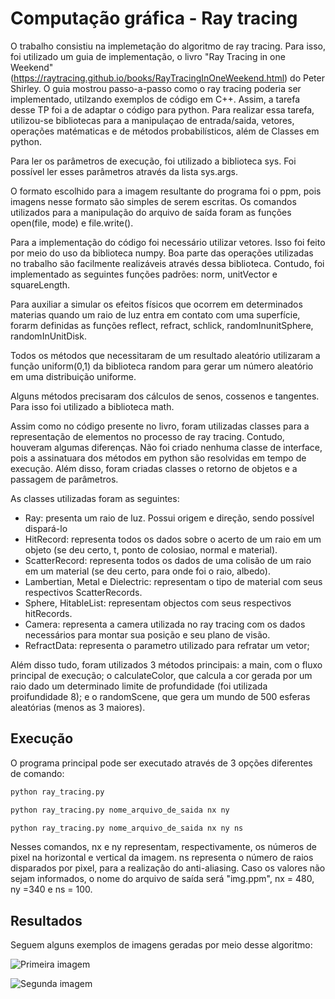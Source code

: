# Computação gráfica - Ray tracing

O trabalho consistiu na implemetação do algoritmo de ray tracing. Para isso, foi utilizado um guia de implementação, o livro "Ray Tracing in one Weekend" (https://raytracing.github.io/books/RayTracingInOneWeekend.html) do Peter Shirley. O guia mostrou passo-a-passo como o ray tracing poderia ser implementado, utilzando exemplos de código em C++. Assim, a tarefa desse TP foi a de adaptar o código para python. Para realizar essa tarefa, utilizou-se bibliotecas para a manipulaçao de entrada/saida, vetores, operações matématicas e de métodos probabilísticos, além de Classes em python.

Para ler os parâmetros de execução, foi utilizado a biblioteca sys. Foi possível ler esses parâmetros através da lista sys.args.

O formato escolhido para a imagem resultante do programa foi o ppm, pois imagens nesse formato são simples de serem escritas. Os comandos utilizados para a manipulação do arquivo de saída foram as funções open(file, mode) e file.write().

Para a implementação do código foi necessário utilizar vetores. Isso foi feito por meio do uso da biblioteca numpy. Boa parte das operações utilizadas no trabalho são facilmente realizáveis através dessa biblioteca. Contudo, foi implementado as seguintes funções padrões: norm, unitVector e squareLength.

Para auxiliar a simular os efeitos físicos que ocorrem em determinados materias quando um raio de luz entra em contato com uma superfície, forarm definidas as funções reflect, refract, schlick, randomInunitSphere, randomInUnitDisk.

Todos os métodos que necessitaram de um resultado aleatório utilizaram a função uniform(0,1) da biblioteca random para gerar um número aleatório em uma distribuição uniforme.

Alguns métodos precisaram dos cálculos de senos, cossenos e tangentes. Para isso foi utilizado a biblioteca math.

Assim como no código presente no livro, foram utilizadas classes para a representação de elementos no processo de ray tracing. Contudo, houveram algumas diferenças. Não foi criado nenhuma classe de interface, pois a assinatuara dos métodos em python são resolvidas em tempo de execução. Além disso, foram criadas classes o retorno de objetos e a passagem de parâmetros.

As classes utilizadas foram as seguintes:
- Ray: presenta um raio de luz. Possui origem e direção, sendo possível dispará-lo
- HitRecord: representa todos os dados sobre o acerto de um raio em um objeto (se deu certo, t, ponto de colosiao, normal e material).
- ScatterRecord: representa todos os dados de uma colisão de um raio em um material (se deu certo, para onde foi o raio, albedo).
- Lambertian, Metal e Dielectric: representam o tipo de material com seus respectivos ScatterRecords.
- Sphere, HitableList: representam objectos com seus respectivos hitRecords.
- Camera: representa a camera utilizada no ray tracing com os dados necessários para montar sua posição e seu plano de visão.
- RefractData: representa o parametro utilizado para refratar um vetor;

Além disso tudo, foram utilizados 3 métodos principais: a main, com o fluxo principal de execução; o calculateColor, que calcula a cor gerada por um raio dado um determinado limite de profundidade (foi utilizada proifundidade 8); e o randomScene, que gera um mundo de 500 esferas aleatórias (menos as 3 maiores).

## Execução

O programa principal pode ser executado através de 3 opções diferentes de comando:

```sh
python ray_tracing.py
```
```sh
python ray_tracing.py nome_arquivo_de_saida nx ny
```
```sh
python ray_tracing.py nome_arquivo_de_saida nx ny ns
```
Nesses comandos, nx e ny representam, respectivamente, os números de pixel na horizontal e vertical da imagem. ns representa o número de raios disparados por pixel, para a realização do anti-aliasing. Caso os valores não sejam informados, o nome do arquivo de saída será "img.ppm", nx = 480, ny =340 e ns = 100.

## Resultados

Seguem alguns exemplos de imagens geradas por meio desse algoritmo:

![Primeira imagem](./outputs/img1.ppm)

![Segunda imagem](./outputs/img2.ppm)